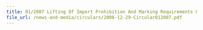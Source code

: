 ```yaml
---
title: 01/2007 Lifting Of Import Prohibition And Marking Requirements On Liquors/Cigarettes For Export
file_url: /news-and-media/circulars/2006-12-29-Circular012007.pdf
---
```

